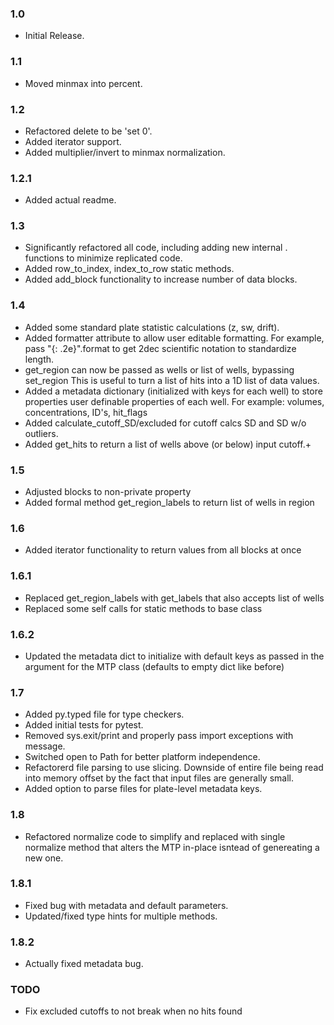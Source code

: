 ### 1.0
  - Initial Release.

### 1.1
  - Moved minmax into percent.

### 1.2
  - Refactored delete to be 'set 0'.
  - Added iterator support.
  - Added multiplier/invert to minmax normalization.
### 1.2.1
  - Added actual readme.

### 1.3
  - Significantly refactored all code, including adding new internal .
    functions to minimize replicated code.
  - Added row_to_index, index_to_row static methods.
  - Added add_block functionality to increase number of data blocks.

### 1.4
  - Added some standard plate statistic calculations (z, sw, drift).
  - Added formatter attribute to allow user editable formatting. For example, 
    pass "{: .2e}".format to get 2dec scientific notation to standardize length.
  - get_region can now be passed as wells or list of wells, bypassing set_region
    This is useful to turn a list of hits into a 1D list of data values.
  - Added a metadata dictionary (initialized with keys for each well) to store 
    properties user definable properties of each well. 
    For example: volumes, concentrations, ID's, hit_flags
  - Added calculate_cutoff_SD/excluded for cutoff calcs SD and SD w/o outliers.
  - Added get_hits to return a list of wells above (or below) input cutoff.+

### 1.5
  - Adjusted blocks to non-private property
  - Added formal method get_region_labels to return list of wells in region

### 1.6
  - Added iterator functionality to return values from all blocks at once
### 1.6.1
  - Replaced get_region_labels with get_labels that also accepts list of wells
  - Replaced some self calls for static methods to base class
### 1.6.2
  - Updated the metadata dict to initialize with default keys as passed in the
    argument for the MTP class (defaults to empty dict like before)

### 1.7
  - Added py.typed file for type checkers.
  - Added initial tests for pytest.
  - Removed sys.exit/print and properly pass import exceptions with message.
  - Switched open to Path for better platform independence.
  - Refactorerd file parsing to use slicing. Downside of entire file being read
    into memory offset by the fact that input files are generally small.
  - Added option to parse files for plate-level metadata keys.

### 1.8
  - Refactored normalize code to simplify and replaced with single normalize
    method that alters the MTP in-place isntead of genereating a new one.
### 1.8.1
  - Fixed bug with metadata and default parameters.
  - Updated/fixed type hints for multiple methods.
### 1.8.2
  - Actually fixed metadata bug.

### TODO
  - Fix excluded cutoffs to not break when no hits found















